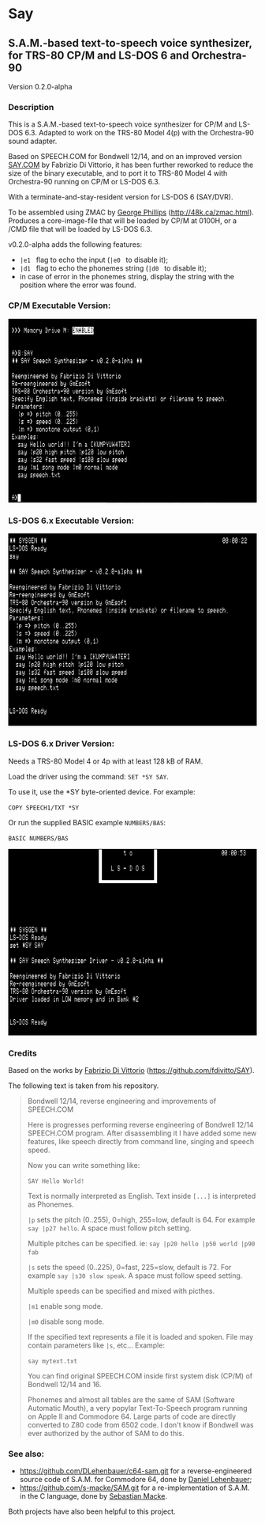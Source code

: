 Say
===

S.A.M.-based text-to-speech voice synthesizer,<br>for TRS-80 CP/M and LS-DOS 6 and Orchestra-90
-----------------------------------------------------------------------------------------------

Version 0.2.0-alpha

### Description

This is a S.A.M.-based text-to-speech voice synthesizer for CP/M and LS-DOS 6.3. Adapted to work on the TRS-80 
Model 4(p) with the Orchestra-90 sound adapter.

Based on SPEECH.COM for Bondwell 12/14, and on an improved version [SAY.COM](https://github.com/fdivitto/SAY) by Fabrizio Di Vittorio, it has been 
further reworked to reduce the size of the binary executable, and to port it to TRS-80 Model 4 with Orchestra-90 
running on CP/M or LS-DOS 6.3.

With a terminate-and-stay-resident version for LS-DOS 6 (SAY/DVR).

To be assembled using ZMAC by [George Phillips](http://48k.ca) (http://48k.ca/zmac.html). Produces a core-image-file that will be 
loaded by CP/M at 0100H, or a /CMD file that will be loaded by LS-DOS 6.3.

v0.2.0-alpha adds the following features:
- `|e1 ` flag to echo the input (`|e0 ` to disable it);
- `|d1 ` flag to echo the phonemes string (`|d0 ` to disable it);
- in case of error in the phonemes string, display the string with the position where the error was found.

### CP/M Executable Version:

![](SAY-CPM.PNG)

### LS-DOS 6.x Executable Version:

![](SAY-LSDOS.PNG)

### LS-DOS 6.x Driver Version:

Needs a TRS-80 Model 4 or 4p with at least 128 kB of RAM.

Load the driver using the command: `SET *SY SAY`.

To use it, use the *SY byte-oriented device. For example:

`COPY SPEECH1/TXT *SY`
	
Or run the supplied BASIC example `NUMBERS/BAS`:

`BASIC NUMBERS/BAS`

![](SAY-LSDOS-DRV.PNG)

### Credits

Based on the works by [Fabrizio Di Vittorio](https://github.com/fdivitto) (https://github.com/fdivitto/SAY).


The following text is taken from his repository.

> Bondwell 12/14, reverse engineering and improvements of SPEECH.COM
> 
> Here is progresses performing reverse engineering of Bondwell 12/14 SPEECH.COM program. After disassembling it I have added some new features, like speech directly from command line, singing and speech speed.
> 
> Now you can write something like:
> 
> `SAY Hello World!`
> 
> Text is normally interpreted as English. Text inside `[...]` is interpreted as Phonemes.
> 
> `|p` sets the pitch (0..255), 0=high, 255=low, default is 64. For example `say |p27 hello`. A space must follow pitch setting.
> 
> Multiple pitches can be specified. ie: `say |p20 hello |p50 world |p90 fab`
> 
> `|s` sets the speed (0..225), 0=fast, 225=slow, default is 72. For example `say |s30 slow speak`. A space must follow speed setting.
> 
> Multiple speeds can be specified and mixed with picthes.
> 
> `|m1` enable song mode.
> 
> `|m0` disable song mode.
> 
> If the specified text represents a file it is loaded and spoken. File may contain parameters like `|s`, etc... Example:
> 
> `say mytext.txt`
> 
> You can find original SPEECH.COM inside first system disk (CP/M) of Bondwell 12/14 and 16.
> 
> Phonemes and almost all tables are the same of SAM (Software Automatic Mouth), a very popylar Text-To-Speech program running on Apple II and Commodore 64. Large parts of code are directly converted to Z80 code from 6502 code. I don't know if Bondwell was ever authorized by the author of SAM to do this.
> 



### See also:

- https://github.com/DLehenbauer/c64-sam.git for a reverse-engineered source code of S.A.M. for Commodore 64, 
  done by [Daniel Lehenbauer](https://github.com/DLehenbauer);
- https://github.com/s-macke/SAM.git for a re-implementation of S.A.M. in the C language, done by 
  [Sebastian Macke](https://github.com/s-macke).

Both projects have also been helpful to this project.
